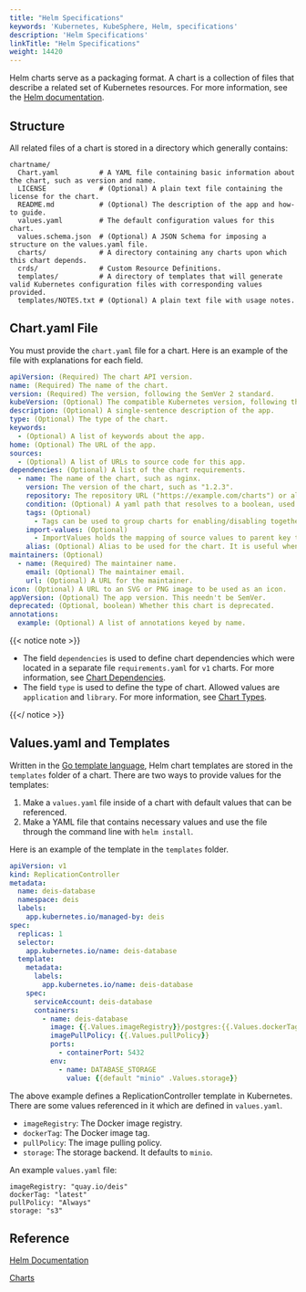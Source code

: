 ```yaml
---
title: "Helm Specifications"
keywords: 'Kubernetes, KubeSphere, Helm, specifications'
description: 'Helm Specifications'
linkTitle: "Helm Specifications"
weight: 14420
---
```


Helm charts serve as a packaging format. A chart is a collection of files that describe a related set of Kubernetes resources. For more information, see the [Helm documentation](https://helm.sh/docs/topics/charts/).

## Structure

All related files of a chart is stored in a directory which generally contains:

```text
chartname/
  Chart.yaml          # A YAML file containing basic information about the chart, such as version and name.
  LICENSE             # (Optional) A plain text file containing the license for the chart.
  README.md           # (Optional) The description of the app and how-to guide.
  values.yaml         # The default configuration values for this chart.
  values.schema.json  # (Optional) A JSON Schema for imposing a structure on the values.yaml file.
  charts/             # A directory containing any charts upon which this chart depends.
  crds/               # Custom Resource Definitions.
  templates/          # A directory of templates that will generate valid Kubernetes configuration files with corresponding values provided.
  templates/NOTES.txt # (Optional) A plain text file with usage notes.
```

## Chart.yaml File

You must provide the `chart.yaml` file for a chart. Here is an example of the file with explanations for each field.

```yaml
apiVersion: (Required) The chart API version. 
name: (Required) The name of the chart.
version: (Required) The version, following the SemVer 2 standard. 
kubeVersion: (Optional) The compatible Kubernetes version, following the SemVer 2 standard.
description: (Optional) A single-sentence description of the app.
type: (Optional) The type of the chart.
keywords:
  - (Optional) A list of keywords about the app.
home: (Optional) The URL of the app.
sources:
  - (Optional) A list of URLs to source code for this app.
dependencies: (Optional) A list of the chart requirements.
  - name: The name of the chart, such as nginx.
    version: The version of the chart, such as "1.2.3".
    repository: The repository URL ("https://example.com/charts") or alias ("@repo-name").
    condition: (Optional) A yaml path that resolves to a boolean, used for enabling/disabling charts (e.g. subchart1.enabled ).
    tags: (Optional)
      - Tags can be used to group charts for enabling/disabling together.
    import-values: (Optional)
      - ImportValues holds the mapping of source values to parent key to be imported. Each item can be a string or pair of child/parent sublist items.
    alias: (Optional) Alias to be used for the chart. It is useful when you have to add the same chart multiple times.
maintainers: (Optional)
  - name: (Required) The maintainer name.
    email: (Optional) The maintainer email.
    url: (Optional) A URL for the maintainer.
icon: (Optional) A URL to an SVG or PNG image to be used as an icon.
appVersion: (Optional) The app version. This needn't be SemVer.
deprecated: (Optional, boolean) Whether this chart is deprecated.
annotations:
  example: (Optional) A list of annotations keyed by name.
```

{{< notice note >}}

- The field `dependencies` is used to define chart dependencies which were located in a separate file `requirements.yaml` for `v1` charts. For more information, see [Chart Dependencies](https://helm.sh/docs/topics/charts/#chart-dependencies).
- The field `type` is used to define the type of chart. Allowed values are `application` and `library`. For more information, see [Chart Types](https://helm.sh/docs/topics/charts/#chart-types).

{{</ notice >}} 

## Values.yaml and Templates

Written in the [Go template language](https://golang.org/pkg/text/template/), Helm chart templates are stored in the `templates` folder of a chart. There are two ways to provide values for the templates:

1. Make a `values.yaml` file inside of a chart with default values that can be referenced.
2. Make a YAML file that contains necessary values and use the file through the command line with `helm install`. 

Here is an example of the template in the `templates` folder.

```yaml
apiVersion: v1
kind: ReplicationController
metadata:
  name: deis-database
  namespace: deis
  labels:
    app.kubernetes.io/managed-by: deis
spec:
  replicas: 1
  selector:
    app.kubernetes.io/name: deis-database
  template:
    metadata:
      labels:
        app.kubernetes.io/name: deis-database
    spec:
      serviceAccount: deis-database
      containers:
        - name: deis-database
          image: {{.Values.imageRegistry}}/postgres:{{.Values.dockerTag}}
          imagePullPolicy: {{.Values.pullPolicy}}
          ports:
            - containerPort: 5432
          env:
            - name: DATABASE_STORAGE
              value: {{default "minio" .Values.storage}}
```

The above example defines a ReplicationController template in Kubernetes. There  are some values referenced in it which are defined in `values.yaml`.

- `imageRegistry`: The Docker image registry.
- `dockerTag`: The Docker image tag.
- `pullPolicy`: The image pulling policy.
- `storage`: The storage backend. It defaults to `minio`.

An example `values.yaml` file:

```text
imageRegistry: "quay.io/deis"
dockerTag: "latest"
pullPolicy: "Always"
storage: "s3"
```

## Reference

[Helm Documentation](https://helm.sh/docs/)

[Charts](https://helm.sh/docs/topics/charts/)